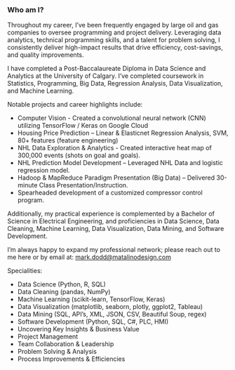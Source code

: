 <!--
.. title: Mark Dodd
.. slug: bio
.. date: 2020-04-15 09:04:34 UTC-06:00
.. tags:
.. category:
.. link:
.. description:
.. type: text
-->

### Who am I?

Throughout my career, I’ve been frequently engaged by large oil and gas companies to oversee programming and project delivery. Leveraging data analytics, technical programming skills, and a talent for problem solving, I consistently deliver high-impact results that drive efficiency, cost-savings, and quality improvements. 

I have completed a Post-Baccalaureate Diploma in Data Science and Analytics at the University of Calgary. I’ve completed coursework in Statistics, Programming, Big Data, Regression Analysis, Data Visualization, and Machine Learning. 

Notable projects and career highlights include:

* Computer Vision - Created a convolutional neural network (CNN) utilizing TensorFlow / Keras on Google Cloud
* Housing Price Prediction – Linear & Elasticnet Regression Analysis, SVM, 80+ features (feature engineering)
* NHL Data Exploration & Analytics - Created interactive heat map of 300,000 events (shots on goal and goals).
* NHL Prediction Model Development – Leveraged NHL Data and logistic regression model.
* Hadoop & MapReduce Paradigm Presentation (Big Data) – Delivered 30-minute Class Presentation/Instruction.
* Spearheaded development of a customized compressor control program.

Additionally, my practical experience is complemented by a Bachelor of Science in Electrical Engineering, and proficiencies in Data Science, Data Cleaning, Machine Learning, Data Visualization, Data Mining, and Software Development.

I’m always happy to expand my professional network; please reach out to me here or by email at: <mark.dodd@matalinodesign.com>

Specialities:

* Data Science (Python, R, SQL) 
* Data Cleaning (pandas, NumPy)
* Machine Learning (scikit-learn, TensorFlow, Keras)
* Data Visualization (matplotlib, seaborn, plotly, ggplot2, Tableau)
* Data Mining (SQL, API’s, XML, JSON, CSV, Beautiful Soup, regex) 
* Software Development (Python, SQL, C#, PLC, HMI)
* Uncovering Key Insights & Business Value
* Project Management
* Team Collaboration & Leadership
* Problem Solving & Analysis
* Process Improvements & Efficiencies 